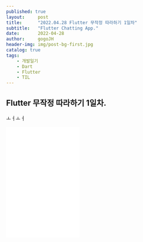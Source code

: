 ```yaml
---
published: true
layout:     post
title:      "2022.04.28 Flutter 무작정 따라하기 1일차"
subtitle:   "Flutter Chatting App."
date:       2022-04-28
author:     gogoJH
header-img: img/post-bg-first.jpg
catalog: true
tags:
    - 개발일기
    - Dart
    - Flutter
    - TIL
---
```


## Flutter 무작정 따라하기 1일차.

ㅗㅓㅗㅓ
<iframe id="video" width="200" height="300" src="/img/chattingApp.mp4" frameborder="0">
</iframe>


<!--stackedit_data:
eyJoaXN0b3J5IjpbLTk0NDg5NzU4NSwtODMzMTEwOTEzLDUzMT
kyMDA1NSwtMTAxNDExMzI5NV19
-->
